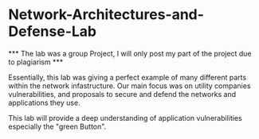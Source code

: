 # Network-Architectures-and-Defense-Lab


*** The lab was a group Project, I will only post my part of the project due to plagiarism ***

Essentially, this lab was giving a perfect example of many different parts within the network infastructure. Our main focus was on utility companies vulnerabilities, and proposals to secure and defend the networks and applications they use. 

This lab will provide a deep understanding of application vulnerabilities especially the "green Button". 

